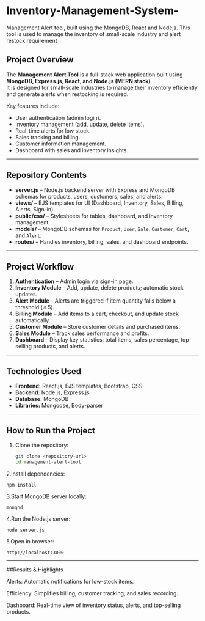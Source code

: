 # Inventory-Management-System-
Management Alert tool, built using the MongoDB, React and Nodejs.  This tool is used to manage the inventory of small-scale industry and  alert restock requirement



## Project Overview  
The **Management Alert Tool** is a full-stack web application built using **MongoDB, Express.js, React, and Node.js (MERN stack)**.  
It is designed for small-scale industries to manage their inventory efficiently and generate alerts when restocking is required.  

Key features include:  
- User authentication (admin login).  
- Inventory management (add, update, delete items).  
- Real-time alerts for low stock.  
- Sales tracking and billing.  
- Customer information management.  
- Dashboard with sales and inventory insights.  

---

## Repository Contents  
- **server.js** – Node.js backend server with Express and MongoDB schemas for products, users, customers, sales, and alerts.  
- **views/** – EJS templates for UI (Dashboard, Inventory, Sales, Billing, Alerts, Sign-in).  
- **public/css/** – Stylesheets for tables, dashboard, and inventory management.  
- **models/** – MongoDB schemas for `Product`, `User`, `Sale`, `Customer`, `Cart`, and `Alert`.  
- **routes/** – Handles inventory, billing, sales, and dashboard endpoints.  

---

## Project Workflow  
1. **Authentication** – Admin login via sign-in page.  
2. **Inventory Module** – Add, update, delete products; automatic stock updates.  
3. **Alert Module** – Alerts are triggered if item quantity falls below a threshold (≤ 5).  
4. **Billing Module** – Add items to a cart, checkout, and update stock automatically.  
5. **Customer Module** – Store customer details and purchased items.  
6. **Sales Module** – Track sales performance and profits.  
7. **Dashboard** – Display key statistics: total items, sales percentage, top-selling products, and alerts.  

---

## Technologies Used  
- **Frontend:** React.js, EJS templates, Bootstrap, CSS  
- **Backend:** Node.js, Express.js  
- **Database:** MongoDB  
- **Libraries:** Mongoose, Body-parser  

---

## How to Run the Project  
1. Clone the repository:  
   ```bash
   git clone <repository-url>
   cd management-alert-tool
2.Install dependencies:

    npm install


3.Start MongoDB server locally:

    mongod


4.Run the Node.js server:

    node server.js


5.Open in browser:

    http://localhost:3000

---

##Results & Highlights

Alerts: Automatic notifications for low-stock items.

Efficiency: Simplifies billing, customer tracking, and sales recording.

Dashboard: Real-time view of inventory status, alerts, and top-selling products.
    
